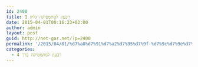 ```yaml
---
id: 2400
title: רבעון למתמטיקה גליון 1
date: 2015-04-01T00:16:23+03:00
author: admin
layout: post
guid: http://net-gar.net/?p=2400
permalink: '/2015/04/01/%d7%a8%d7%91%d7%a2%d7%95%d7%9f-%d7%9c%d7%9e%d7%aa%d7%9e%d7%98%d7%99%d7%a7%d7%94-%d7%92%d7%9c%d7%99%d7%95%d7%9f-1-4/'
categories:
  - רבעון למתמטיקה כרך 4
---
```

